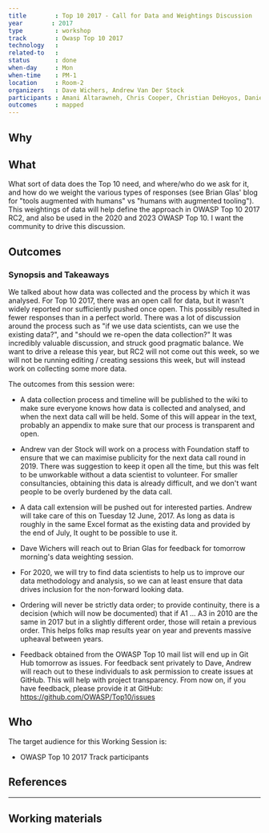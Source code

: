 ```yaml
---
title        : Top 10 2017 - Call for Data and Weightings Discussion
year		: 2017
type         : workshop
track        : Owasp Top 10 2017
technology   :
related-to   :
status       : done
when-day     : Mon
when-time    : PM-1
location     : Room-2
organizers   : Dave Wichers, Andrew Van Der Stock
participants : Amani Altarawneh, Chris Cooper, Christian DeHoyos, Daniel Miessler, Erez Yalon, Jason Li, Jonas vanalderweireldt, Kevin Greene, Nuno Loureiro, Sandor Lenart, Tiago Mendo, Tiffany Long, Torsten Gigler
outcomes     : mapped
---
```


## Why


## What

What sort of data does the Top 10 need, and where/who do we ask for it, and how do we weight the various types of responses (see Brian Glas' blog for "tools augmented with humans" vs "humans with augmented tooling").
This weightings of data will help define the approach in OWASP Top 10 2017 RC2, and also be used in the 2020 and 2023 OWASP Top 10. I want the community to drive this discussion.


## Outcomes

### Synopsis and Takeaways

We talked about how data was collected and the process by which it was analysed. For Top 10 2017, there was an open call for data, but it wasn't widely reported nor sufficiently pushed once open.  This possibly resulted in fewer responses than in a perfect world. There was a lot of discussion around the process such as "if we use data scientists, can we use the existing data?", and "should we re-open the data collection?"
It was incredibly valuable discussion, and struck good pragmatic balance. We want to drive a release this year, but RC2 will not come out this week, so we will not be running editing / creating sessions this week, but will instead work on collecting some more data.

The outcomes from this session were:

- A data collection process and timeline will be published to the wiki to make sure everyone knows how data is collected and analysed, and when the next data call will be held. Some of this will appear in the text, probably an appendix to make sure that our process is transparent and open.

- Andrew van der Stock will work on a process with Foundation staff to ensure that we can maximise publicity for the next data call round in 2019. There was suggestion to keep it open all the time, but this was felt to be unworkable without a data scientist to volunteer.  For smaller consultancies, obtaining this data is already difficult, and we don't want people to be overly burdened by the data call.

- A data call extension will be pushed out for interested parties. Andrew will take care of this on Tuesday 12 June, 2017.  As long as data is roughly in the same Excel format as the existing data and provided by the end of July, It ought to be possible to use it.

- Dave Wichers will reach out to Brian Glas for feedback for tomorrow morning's data weighting session.

- For 2020, we will try to find data scientists to help us to improve our data methodology and analysis, so we can at least ensure that data drives inclusion for the non-forward looking data.

- Ordering will never be strictly data order; to provide continuity, there is a decision (which will now be documented) that if A1 ... A3 in 2010 are the same in 2017 but in a slightly different order, those will retain a previous order. This helps folks map results year on year and prevents massive upheaval between years.

- Feedback obtained from the OWASP Top 10 mail list will end up in Git Hub tomorrow as issues. For feedback sent privately to Dave, Andrew will reach out to these individuals to ask permission to create issues at GitHub. This will help with project transparency. From now on, if you have feedback, please provide it at GitHub: https://github.com/OWASP/Top10/issues


## Who

The target audience for this Working Session is:

 - OWASP Top 10 2017 Track participants

## References

---

## Working materials
